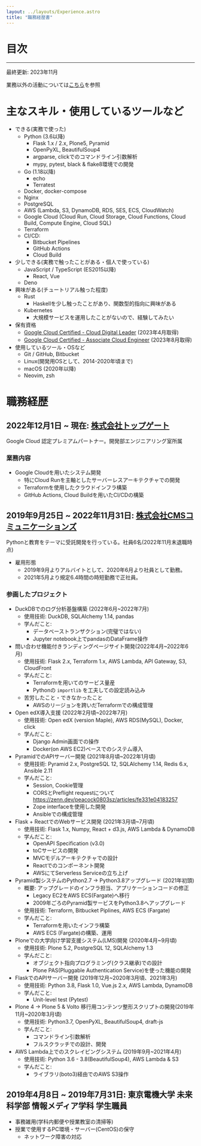 ```yaml
---
layout: ../layouts/Experience.astro
title: "職務経歴書"
---
```

# 目次

---

最終更新: 2023年11月

業務以外の活動については[こちら](/achievements)を参照

# 主なスキル・使用しているツールなど

- できる(実務で使った)
    - Python (3.6以降)
        - Flask 1.x / 2.x, Plone5, Pyramid
        - OpenPyXL, BeautifulSoup4
        - argparse, clickでのコマンドライン引数解析
        - mypy, pytest, black & flake8環境での開発
    - Go (1.18以降)
        - echo
        - Terratest
    - Docker, docker-compose
    - Nginx
    - PostgreSQL
    - AWS (Lambda, S3, DynamoDB, RDS, SES, ECS, CloudWatch)
    - Google Cloud (Cloud Run, Cloud Storage, Cloud Functions, Cloud Build, Compute Engine, Cloud SQL)
    - Terraform
    - CI/CD:
        - Bitbucket Pipelines
        - GitHub Actions
        - Cloud Build
- 少しできる(実務で触ったことがある・個人で使っている)
    - JavaScript / TypeScript (ES2015以降)
        - React, Vue
    - Deno
- 興味がある(チュートリアル触った程度)
    - Rust
        - Haskellを少し触ったことがあり、関数型的指向に興味がある
    - Kubernetes
        - 大規模サービスを運用したことがないので、経験してみたい
- 保有資格
    - [Google Cloud Certified - Cloud Digital Leader](https://www.credential.net/003b470a-2ea4-4ca3-9520-1866f91fa41d) (2023年4月取得)
    - [Google Cloud Certified - Associate Cloud Engineer](https://google.accredible.com/b3674100-cfc6-469a-8484-7f281b49e8c2) (2023年8月取得)
- 使用しているツール・OSなど
    - Git / GitHub, Bitbucket
    - Linux(開発用OSとして、2014-2020年頃まで)
    - macOS (2020年以降)
    - Neovim, zsh

# 職務経歴

## 2022年12月1日 ~ 現在: [株式会社トップゲート](https://topgate.co.jp)

Google Cloud 認定プレミアムパートナー。開発部エンジニアリング室所属

### 業務内容

- Google Cloudを用いたシステム開発
    - 特にCloud Runを主軸としたサーバーレスアーキテクチャでの開発
    - Terraformを使用したクラウドインフラ構築
    - GitHub Actions, Cloud Buildを用いたCI/CDの構築

## 2019年9月25日 ~ 2022年11月31日: [株式会社CMSコミュニケーションズ](https://cmscom.jp)

Pythonと教育をテーマに受託開発を行っている。社員6名(2022年11月末退職時点)

- 雇用形態
    - 2019年9月よりアルバイトとして、2020年6月より社員として勤務。
    - 2021年5月より規定6.4時間の時短勤務で正社員。

### 参画したプロジェクト

- DuckDBでのログ分析基盤構築 (2022年6月~2022年7月)
    - 使用技術: DuckDB, SQLAlchemy 1.14, pandas
    - 学んだこと:
        - データベーストランザクション(完璧ではない)
        - Jupyter notebook上でpandasのDataFrame操作
- 問い合わせ機能付きランディングページサイト開発(2022年4月~2022年6月)
    - 使用技術: Flask 2.x, Terraform 1.x, AWS Lambda, API Gateway, S3, CloudFront
    - 学んだこと:
        - Terraformを用いてのサービス量産
        - Pythonの `importlib` を工夫しての設定読み込み
    - 苦労したこと・できなかったこと
        - AWSのリージョンを跨いだTerraformでの構成管理
- Open edX導入支援 (2022年2月頃~2022年7月)
    - 使用技術: Open edX (version Maple), AWS RDS(MySQL), Docker, click
    - 学んだこと:
        - Django Admin画面での操作
        - Docker(on AWS EC2)ベースでのシステム導入
- PyramidでのAPIサーバー開発 (2021年8月頃~2022年1月頃)
    - 使用技術: Pyramid 2.x, PostgreSQL 12, SQLAlchemy 1.14, Redis 6.x, Ansible 2.11
    - 学んだこと:
        - Session, Cookie管理
        - CORSとPreflight requestについて <https://zenn.dev/peacock0803sz/articles/fe331e04183257>
        - Zope interfaceを使用した開発
        - Ansibleでの構成管理
- Flask + ReactでのWebサービス開発 (2021年3月頃~7月頃)
    - 使用技術: Flask 1.x, Numpy, React + d3.js, AWS Lambda & DynamoDB
    - 学んだこと:
        - OpenAPI Specification (v3.0)
        - toCサービスの開発
        - MVCモデルアーキテクチャでの設計
        - Reactでのコンポーネント開発
        - AWSにてServerless Serviceの立ち上げ
- Pyramid製システムのPython2.7 -> Python3.8アップグレード (2021年初頭)
    - 概要: アップグレードのインフラ担当、アプリケーションコードの修正
        - Legacy EC2をAWS ECS(Fargate)へ移行
        - 2009年ごろのPyramid製サービスをPython3.8へアップグレード
    - 使用技術: Terraform, Bitbucket Piplines, AWS ECS (Fargate)
    - 学んだこと:
        - Terraformを用いたインフラ構築
        - AWS ECS (Fargate)の構築、運用
- Ploneでの大学向け学習支援システム(LMS)開発 (2020年4月~9月頃)
    - 使用技術: Plone 5.2, PostgreSQL 12, SQLAlchemy 1.3
    - 学んだこと:
        - オブジェクト指向プログラミング(クラス継承)での設計
        - Plone PAS(Pluggable Authentication Service)を使った機能の開発
- FlaskでのAPIサーバー開発 (2019年12月~2020年3月頃、2021年3月)
    - 使用技術: Python 3.8, Flask 1.0, Vue.js 2.x, AWS Lambda, DynamoDB
    - 学んだこと:
        - Unit-level test (Pytest)
- Plone 4 -> Plone 5 & Volto 移行用コンテンツ整形スクリプトの開発(2019年11月~2020年3月頃)
    - 使用技術: Python3.7, OpenPyXL, BeautifulSoup4, draft-js
    - 学んだこと:
        - コマンドライン引数解析
        - フルスクラッチでの設計、開発
- AWS Lambda上でのスクレイピングシステム (2019年9月~2021年4月)
    - 使用技術: Python 3.6 - 3.8(BeautifulSoup4), AWS Lambda & S3
    - 学んだこと:
        - ライブラリ(boto3)経由でのAWS S3操作

## 2019年4月8日 ~ 2019年7月31日: 東京電機大学 未来科学部 情報メディア学科 学生職員

- 事務雑用(学科内郵便や授業教室の清掃等)
- 授業で使用するPC環境・サーバー(CentOS)の保守
    - ネットワーク障害の対応
